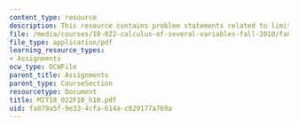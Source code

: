 ```yaml
---
content_type: resource
description: This resource contains problem statements related to limits.
file: /media/courses/18-022-calculus-of-several-variables-fall-2010/fa879a5f9e334cfa614ac029177a769a_MIT18_022F10_h10.pdf
file_type: application/pdf
learning_resource_types:
- Assignments
ocw_type: OCWFile
parent_title: Assignments
parent_type: CourseSection
resourcetype: Document
title: MIT18_022F10_h10.pdf
uid: fa879a5f-9e33-4cfa-614a-c029177a769a
---
```

